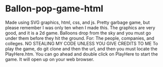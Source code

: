 # Ballon-pop-game-html
Made using SVG graphics, html, css, and js. Pretty garbage game, but please remember I was only ten when I made this. The graphics are very good, and it is a 2d game. Balloons drop from the sky and you must go under them before they hit the ground.
For: The people, companies, and colleges.
NO STEALING MY CODE UNLESS YOU GIVE CREDITS TO ME
To play the game, do git clone and then the url, and then you must locate the PlayHere.htm. You can go ahead and double click on PlayHere to start the game. It will open up on your web browser. 
